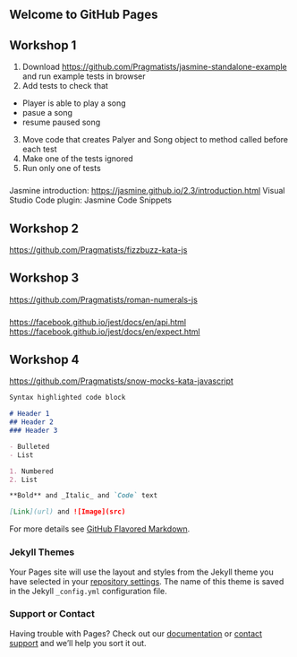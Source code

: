 ## Welcome to GitHub Pages



## Workshop 1

1. Download https://github.com/Pragmatists/jasmine-standalone-example and run example tests in browser
2. Add tests to check that
- Player is able to play a song
- pasue a song
- resume paused song
3. Move code that creates Palyer and Song object to method called before each test
4. Make one of the tests ignored
5. Run only one of tests

### 
Jasmine introduction: https://jasmine.github.io/2.3/introduction.html
Visual Studio Code plugin: Jasmine Code Snippets


## Workshop 2

https://github.com/Pragmatists/fizzbuzz-kata-js


## Workshop 3

https://github.com/Pragmatists/roman-numerals-js 

###

https://facebook.github.io/jest/docs/en/api.html
https://facebook.github.io/jest/docs/en/expect.html 

## Workshop 4

https://github.com/Pragmatists/snow-mocks-kata-javascript

```markdown
Syntax highlighted code block

# Header 1
## Header 2
### Header 3

- Bulleted
- List

1. Numbered
2. List

**Bold** and _Italic_ and `Code` text

[Link](url) and ![Image](src)
```

For more details see [GitHub Flavored Markdown](https://guides.github.com/features/mastering-markdown/).

### Jekyll Themes

Your Pages site will use the layout and styles from the Jekyll theme you have selected in your [repository settings](https://github.com/Pragmatists/tdd-bosch/settings). The name of this theme is saved in the Jekyll `_config.yml` configuration file.

### Support or Contact

Having trouble with Pages? Check out our [documentation](https://help.github.com/categories/github-pages-basics/) or [contact support](https://github.com/contact) and we’ll help you sort it out.
